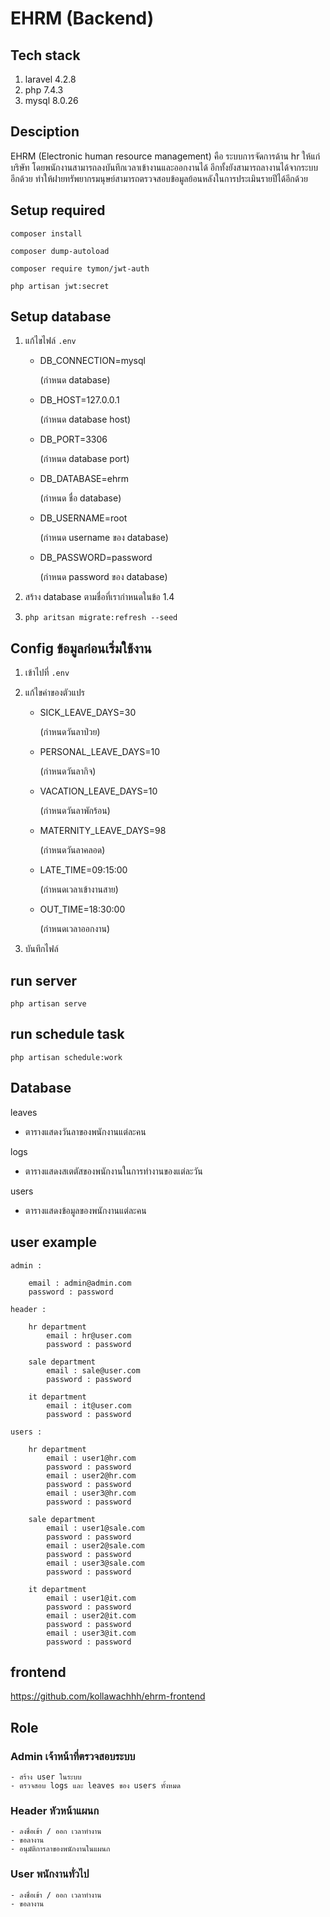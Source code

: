 # EHRM (Backend)

## Tech stack
   1. laravel 4.2.8
   2. php 7.4.3
   3. mysql 8.0.26

## Desciption

EHRM (Electronic human resource management) คือ ระบบการจัดการด้าน hr ให้แก่บริษัท โดยพนักงานสามารถลงบันทึกเวลาเข้างานและออกงานได้ อีกทั้งยังสามารถลางานได้จากระบบอีกด้วย ทำให้ฝายทรัพยากรมนุษย์สามารถตรวจสอบข้อมูลย้อนหลังในการประเมินรายปีได้อีกด้วย

## Setup required
```
composer install
```
```
composer dump-autoload
```
```
composer require tymon/jwt-auth
```
```
php artisan jwt:secret
```

## Setup database

1. แก้ไขไฟล์ `.env`

   * DB_CONNECTION=mysql           
      
      (กำหนด database)
    
   * DB_HOST=127.0.0.1             
    
      (กำหนด database host)
    
   * DB_PORT=3306                  
     
      (กำหนด database port)
    
   * DB_DATABASE=ehrm             
     
      (กำหนด ชื่อ database)
     
   * DB_USERNAME=root             
      
       (กำหนด username ของ database)
     
   * DB_PASSWORD=password         
      
       (กำหนด password ของ database)
       
2. สร้าง database ตามชื่อที่เรากำหนดในข้อ 1.4
3. ```php aritsan migrate:refresh --seed```

## Config ข้อมูลก่อนเริ่มใช้งาน
1. เข้าไปที่ `.env`

2. แก้ไขค่าของตัวแปร

    * SICK_LEAVE_DAYS=30            
     
      (กำหนดวันลาป่วย)

    * PERSONAL_LEAVE_DAYS=10        
     
      (กำหนดวันลากิจ)

    * VACATION_LEAVE_DAYS=10        
     
      (กำหนดวันลาพักร้อน)

    * MATERNITY_LEAVE_DAYS=98       
     
      (กำหนดวันลาคลอด)

    * LATE_TIME=09:15:00            
     
      (กำหนดเวลาเข้างานสาย)

    * OUT_TIME=18:30:00             
     
      (กำหนดเวลาออกงาน)
    
3. บันทึกไฟล์

## run server
```
php artisan serve
```

## run schedule task
```
php artisan schedule:work
```

## Database

leaves

- ตารางแสดงวันลาของพนักงานแต่ละคน

logs

- ตารางแสดงสเตตัสของพนักงานในการทำงานของแต่ละวัน

users

- ตารางแสดงข้อมูลของพนักงานแต่ละคน


## user example
```
admin : 

    email : admin@admin.com
    password : password
```
```
header :

    hr department
        email : hr@user.com
        password : password

    sale department
        email : sale@user.com
        password : password

    it department
        email : it@user.com
        password : password
```
```
users : 

    hr department
        email : user1@hr.com
        password : password
        email : user2@hr.com
        password : password
        email : user3@hr.com
        password : password
        
    sale department
        email : user1@sale.com
        password : password
        email : user2@sale.com
        password : password
        email : user3@sale.com
        password : password
    
    it department
        email : user1@it.com
        password : password
        email : user2@it.com
        password : password
        email : user3@it.com
        password : password
```

## frontend
https://github.com/kollawachhh/ehrm-frontend

## Role
### Admin เจ้าหน้าที่ตรวจสอบระบบ
    - สร้าง user ในระบบ
    - ตรวจสอบ logs และ leaves ของ users ทั้งหมด
### Header หัวหน้าแผนก
    - ลงชื่อเข้า / ออก เวลาทำงาน
    - ขอลางาน
    - อนุมัติการลาของพนักงานในแผนก
### User พนักงานทั่วไป
    - ลงชื่อเข้า / ออก เวลาทำงาน
    - ขอลางาน
